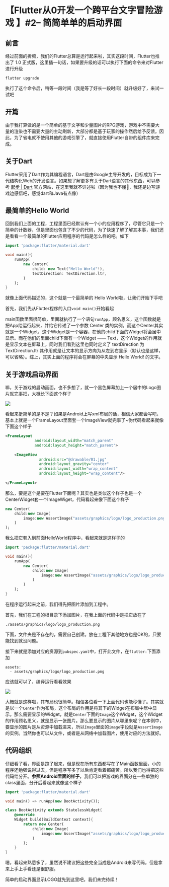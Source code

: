 # 【Flutter从0开发一个跨平台文字冒险游戏 】#2– 简简单单的启动界面

## 前言

经过前面的折腾，我们的Flutter总算是运行起来啦，其实这段时间，Flutter也推出了 1.0 正式版，这里插一句话，如果要升级的话可以执行下面的命令来对Flutter进行升级

```
flutter upgrade
```

执行了这个命令后，稍等一段时间（我是等了好长一段时间）就升级好了，来试一试吧

## 开篇

由于我打算做的是一个简单的基于文字和少量图片的RPG游戏，游戏中不需要大量的渲染也不需要大量的主动刷新，大部分都是基于玩家的操作然后给予反馈。因此，为了省电就不使用其他的游戏引擎了，就直接使用Flutter自带的组件库来完成。

## 关于Dart

Flutter采用了Dart作为其编程语言，Dart是由Google主导开发的，目标成为下一代结构化Web的开发语言。如果想了解更多有关于Dart语言的其他东西，可以参考 [起步 | Dart](http://dart.goodev.org/guides/get-started) 官方网站，在这里我就不详述啦（因为我也不懂🤣，我还是边写游戏边感悟吧，感觉dart和Java有点像）

## 最简单的Hello World

回到我们上面的工程，工程里面已经默认有一个小的应用程序了，尽管它只是一个简单的计数器，但是里面也包含了不少的代码，为了快速了解了解其本事，我们还是看看一个最简单的Flutter应用程序的代码是怎么样的吧。如下

```dart
import 'package:flutter/material.dart'

void main(){
    runApp(
    	new Center(
        	child: new Text("Hello World"!),
            textDirection: TextDirection.ltr,
        )
    );
}
```

就像上面代码描述的，这个就是一个最简单的 Hello World啦，让我们开始下手吧

首先，我们先从Flutter程序的入口`void main()`开始看起

main函数里面很简单，里面就执行了一个语句`runApp`，顾名思义，这个函数就是把App给运行起来，并给它传递了一个参数 Center 类的实例。而这个Center其实就是一个Widget，这个Widget是一个容器，在他的child下面的Widget将会居中显示。而在他们的里面child下面有一个Widget —— Text，这个Widget的作用就是显示文本在屏幕上，同时我们看到这里也同时定义了 textDirection 为 TextDirection.ltr 其作用就是让文本的显示方向为从左到右显示（默认也是这样，可以省略）。综上，其实上面的程序将会在屏幕的中央显示 Hello World! 的文字。

## 关于游戏启动界面

嘛，关于游戏的启动画面，也不多想了，就一个黑色屏幕加上一个居中的Logo图片就完事把，大概长下面这个样子

![](img/04.jpg)

看起来挺简单的是不是？如果是Android上写xml布局的话，相信大家都会写吧，基本上就是一个FrameLayout里面套一个ImageView就完事了~伪代码看起来就像下面这个样子

```xml
<FrameLayout
             android:layout_width="match_parent"
             android:layout_height="match_parent">
    
    <ImageView
               android:src="@drawable/01.jpg"
               android:layout_gravity="center"
               android:layout_width="wrap_content"
               android:layout_height="wrap_content"/>
    
</FrameLayout>
```

那么，要是这个是要在Flutter下面呢？其实也是类似这个样子也是一个CenterWidget套一个ImageWiget，代码看起来像下面这个样子

```dart
new Center(
	child:new Image(
		image:new AssertImage("assets/graphics/logo/logo_production.png")
	)
);
```

我么把它套入到前面HelloWorld程序中，看起来就是这样子的

```dart
import 'package:flutter/material.dart'

void main(){
    runApp(
    	new Center(
			child:new Image(
				image:new AssertImage("assets/graphics/logo/logo_production.png")
			)
		)
    );
}
```

在程序运行起来之前，我们得先把图片添加到工程中。

首先，我们在工程的根目录下添加图片，在我上面的代码中是把它放在了

`./assets/graphics/logo/logo_production.png`

下面，文件夹是不存在的，需要自己创建。放在工程下其他地方也是OK的，只要能找到就没问题。

接下来就是添加对应的资源到`pubspec.yaml`中，打开此文件，在`flutter:`下面添加

```
assets:
  - assets/graphics/logo/logo_production.png
```

应该就可以了，编译运行看看效果

![](img/05.png)

大概就是这样啦，其布局也很简单。相信各位看一下上面代码也能秒懂了。其实就是以一个`Center`作为布局，这个布局的作用是将其下的Widget在布局中居中显示。那么需要显示的Widget，就是`Center`下面的`Image`这个Widget，这个Widget的作用顾名思义，就是显示一张图片。那么要显示的图片从哪里来呢？在本例中，要显示的图片是从资源中加载进来，所以`Image`里面的`image`字段就是`AssertImage`的实例。当然你也可以从文件，或者是从网络中加载图片，使用对应的方法就好。

## 代码组织

仔细看了看，界面是跑了起来，但是现在所有东西都写在了Main函数里面，小的程序还勉强说得过去，但是程序写多了以后肯定看着都痛苦。所以我们也得把这些代码给分开。**参照Android里面的样子**，我们可以把游戏的界面分在一些单独的class里面，分开后看起来就像这个样子

```dart
import 'package:flutter/material.dart'

void main() => runApp(new BootActivity());

class BootActivity extends StatelessWidget{
    @override
    Widget build(BuildContext context){
        return new Center(
        	child:new Image(
				image:new AssertImage("assets/graphics/logo/logo_production.png")
			)
        );
    }
}
```

嗯，看起来熟悉多了，虽然说不建议把这些完全当成是Android来写代码，但是拿来上手上手看还是很舒服。

简单的启动界面显示LOGO就先到这里吧，我们未完待续！